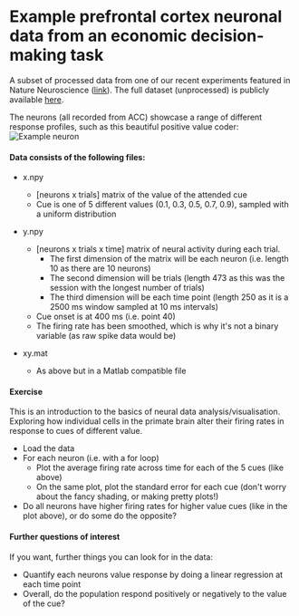 # Example prefrontal cortex neuronal data from an economic decision-making task

A subset of processed data from one of our recent experiments featured in Nature Neuroscience ([link](https://pubmed.ncbi.nlm.nih.gov/30258238/)). The full dataset (unprocessed) is publicly available [here](https://crcns.org/data-sets/pfc/pfc-7/about-pfc-7). 

The neurons (all recorded from ACC) showcase a range of different response profiles, such as this beautiful positive value coder:
![Example neuron](https://github.com/jamesbutler01/Example-Neuronal-Analysis/blob/main/ExampleNeuron.png?raw=true)



#### Data consists of the following files: 
- x.npy
	- [neurons x trials] matrix of the value of the attended cue
	- Cue is one of 5 different values (0.1, 0.3, 0.5, 0.7, 0.9), sampled with a uniform distribution

- y.npy 
 	- [neurons x trials x time] matrix of neural activity during each trial.
		- The first dimension of the matrix will be each neuron (i.e. length 10 as there are 10 neurons)
		- The second dimension will be trials (length 473 as this was the session with the longest number of trials)
		- The third dimension will be each time point (length 250 as it is a 2500 ms window sampled at 10 ms intervals)
	- Cue onset is at 400 ms (i.e. point 40)
	- The firing rate has been smoothed, which is why it's not a binary variable (as raw spike data would be)

- xy.mat
	- As above but in a Matlab compatible file

#### Exercise
This is an introduction to the basics of neural data analysis/visualisation. Exploring how individual cells in the primate brain alter their firing rates in response to cues of different value. 
- Load the data
- For each neuron (i.e. with a for loop)
	- Plot the average firing rate across time for each of the 5 cues (like above)
	- On the same plot, plot the standard error for each cue (don't worry about the fancy shading, or making pretty plots!)
- Do all neurons have higher firing rates for higher value cues (like in the plot above), or do some do the opposite?

#### Further questions of interest
If you want, further things you can look for in the data:
- Quantify each neurons value response by doing a linear regression at each time point
- Overall, do the population respond positively or negatively to the value of the cue?
